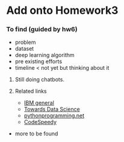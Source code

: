 # Add onto Homework3

### To find (guided by hw6)

* problem
* dataset
* deep learning algorithm
* pre existing efforts
* timeline < not yet but thinking about it 

1. Still doing chatbots. 

2. Related links 
	* [IBM general](https://www.ibm.com/watson/how-to-build-a-chatbot?p1=Search&p4=43700050370997997&p5=p&gclid=6f5c56912136199de13536c65c46ebd1&gclsrc=3p.ds&)
	* [Towards Data Science](https://towardsdatascience.com/how-to-create-a-chatbot-with-python-deep-learning-in-less-than-an-hour-56a063bdfc44)
	* [pythonprogramming.net](https://pythonprogramming.net/chatbot-deep-learning-python-tensorflow/)
	* [CodeSpeedy](https://www.codespeedy.com/chatbot-using-deep-learning-in-python/)

* more to be found
